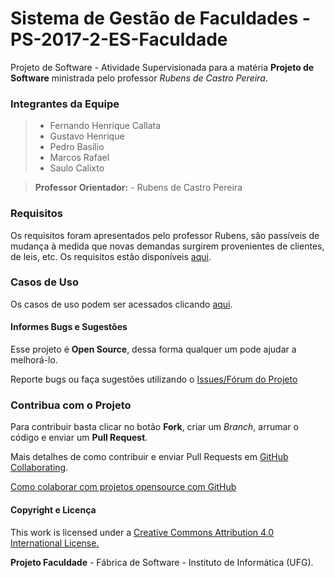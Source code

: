 # Sistema de Gestão de Faculdades - PS-2017-2-ES-Faculdade
Projeto de Software - Atividade Supervisionada para a matéria **Projeto de Software** ministrada pelo professor *Rubens de Castro Pereira*.

### Integrantes da Equipe
> - Fernando Henrique Callata
> - Gustavo Henrique
> - Pedro Basílio
> - Marcos Rafael
> - Saulo Calixto

> **Professor Orientador:**
    - Rubens de Castro Pereira

### Requisitos
Os requisitos foram apresentados pelo professor Rubens, são passíveis de mudança à medida que novas demandas surgirem provenientes de clientes, de leis, etc.
Os requisitos estão disponíveis [aqui](https://github.com/artiumdominus/PS-2017-2-ES-Faculdade/blob/master/1.Gest%C3%A3o/Tema%2001%20-%20Faculdade.docx).

### Casos de Uso
Os casos de uso podem ser acessados clicando [aqui](https://github.com/artiumdominus/PS-2017-2-ES-Faculdade/blob/master/1.Gest%C3%A3o/Tema%2001%20-%20Faculdade.docx).

#### Informes Bugs e Sugestões

Esse projeto é **Open Source**, dessa forma qualquer um pode ajudar a melhorá-lo.

Reporte bugs ou faça sugestões utilizando o [Issues/Fórum do Projeto](https://github.com/artiumdominus/PS-2017-2-ES-Faculdade/issues)

### Contribua com o Projeto

Para contribuir basta clicar no botão **Fork**, criar um *Branch*, arrumar o código e enviar um **Pull Request**.

Mais detalhes de como contribuir e enviar Pull Requests em [GitHub Collaborating](https://help.github.com/categories/63/articles).

[Como colaborar com projetos opensource com GitHub](http://www.youtube.com/watch?v=H3olaBo83As)

#### Copyright e Licença

This work is licensed under a [Creative Commons Attribution 4.0 International License.](http://creativecommons.org/licenses/by/4.0/)

**Projeto Faculdade** - Fábrica de Software - Instituto de Informática (UFG).
